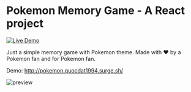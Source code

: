 Pokemon Memory Game - A React project
============
[![Live Demo](https://img.shields.io/badge/demo-online-green.svg)](http://pokemon.quocdat1994.surge.sh/) 

Just a simple memory game with Pokemon theme. Made with ♥ by a Pokemon fan and for Pokemon fan.

Demo: http://pokemon.quocdat1994.surge.sh/

![preview](https://i.ibb.co/3pDPHS0/pokemon.png)
